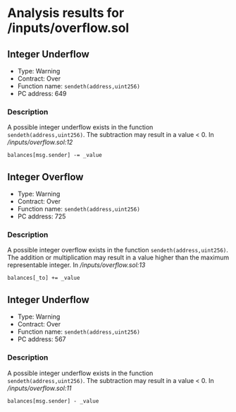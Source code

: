 # Analysis results for <TESTDATA>/inputs/overflow.sol

## Integer Underflow

- Type: Warning
- Contract: Over
- Function name: `sendeth(address,uint256)`
- PC address: 649

### Description

A possible integer underflow exists in the function `sendeth(address,uint256)`.
The subtraction may result in a value < 0.
In *<TESTDATA>/inputs/overflow.sol:12*

```
balances[msg.sender] -= _value
```

## Integer Overflow 

- Type: Warning
- Contract: Over
- Function name: `sendeth(address,uint256)`
- PC address: 725

### Description

A possible integer overflow exists in the function `sendeth(address,uint256)`.
The addition or multiplication may result in a value higher than the maximum representable integer.
In *<TESTDATA>/inputs/overflow.sol:13*

```
balances[_to] += _value
```

## Integer Underflow

- Type: Warning
- Contract: Over
- Function name: `sendeth(address,uint256)`
- PC address: 567

### Description

A possible integer underflow exists in the function `sendeth(address,uint256)`.
The subtraction may result in a value < 0.
In *<TESTDATA>/inputs/overflow.sol:11*

```
balances[msg.sender] - _value
```
